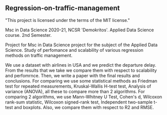 ## Regression-on-traffic-management
"This project is licensed under the terms of the MIT license."

Msc in Data Science 2020-21, NCSR 'Demokritos'. Applied Data Science course. 2nd Semester.

Project for Msc in Data Science project for the subject of the Applied Data Science. Study of perfomance and scalability of various regression methods on traffic management.

We use a dataset with airlines in USA and we predict the departure delay. 
From the results that we take we compare them with respect to scalability and perfomrnce.
Then, we write a paper with the final results and conclusions.
For comparing we use some statistical methods as Friedman test for repeated measurements, Kruskal-Wallis H-test test, Analysis of variance (ANOVA), 
all these to compare more than 2 algorithms.
For comparing 2 algorithms, we use Mann-Whitney U Test, Cohen's d, Wilcoxon rank-sum statistic, Wilcoxon signed-rank test, Independent two-sample t-test and boxplots.
Also, we compare them with respect to R2 and RMSE.
